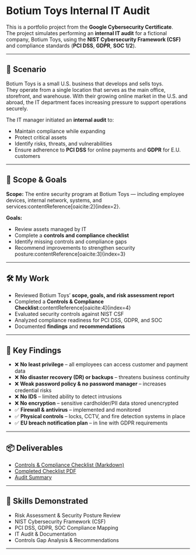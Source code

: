 # Botium Toys Internal IT Audit

This is a portfolio project from the **Google Cybersecurity Certificate**.  
The project simulates performing an **internal IT audit** for a fictional company, Botium Toys, using the **NIST Cybersecurity Framework (CSF)** 
and compliance standards (**PCI DSS**, **GDPR**, **SOC 1/2**).

---

## 📖 Scenario

Botium Toys is a small U.S. business that develops and sells toys.  
They operate from a single location that serves as the main office, storefront, and warehouse. 
With their growing online market in the U.S. and abroad, the IT department faces increasing pressure to support operations securely.

The IT manager initiated an **internal audit** to:
- Maintain compliance while expanding
- Protect critical assets
- Identify risks, threats, and vulnerabilities
- Ensure adherence to **PCI DSS** for online payments and **GDPR** for E.U. customers

---

## 🎯 Scope & Goals

**Scope:** The entire security program at Botium Toys — including employee devices, internal network, systems, and services:contentReference[oaicite:2]{index=2}.  

**Goals:**  
- Review assets managed by IT  
- Complete a **controls and compliance checklist**  
- Identify missing controls and compliance gaps  
- Recommend improvements to strengthen security posture:contentReference[oaicite:3]{index=3}

---

## 🛠️ My Work

- Reviewed Botium Toys’ **scope, goals, and risk assessment report**  
- Completed a **Controls & Compliance Checklist**:contentReference[oaicite:4]{index=4}  
- Evaluated security controls against NIST CSF  
- Analyzed compliance readiness for PCI DSS, GDPR, and SOC  
- Documented **findings** and **recommendations**

---

## 🔎 Key Findings

- ❌ **No least privilege** – all employees can access customer and payment data  
- ❌ **No disaster recovery (DR) or backups** – threatens business continuity  
- ❌ **Weak password policy & no password manager** – increases credential risks  
- ❌ **No IDS** – limited ability to detect intrusions  
- ❌ **No encryption** – sensitive cardholder/PII data stored unencrypted  
- ✅ **Firewall & antivirus** – implemented and monitored  
- ✅ **Physical controls** – locks, CCTV, and fire detection systems in place  
- ✅ **EU breach notification plan** – in line with GDPR requirements  

---

## 📦 Deliverables
- [Controls & Compliance Checklist (Markdown)](docs/Controls_and_Compliance_Checklist.md)  
- [Completed Checklist PDF](docs/Completed_Checklist.pdf)  
- [Audit Summary](docs/Audit_Summary.md)  


---

## 🧪 Skills Demonstrated

- Risk Assessment & Security Posture Review  
- NIST Cybersecurity Framework (CSF)  
- PCI DSS, GDPR, SOC Compliance Mapping  
- IT Audit & Documentation  
- Controls Gap Analysis & Recommendations  

---
